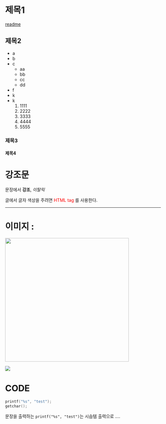 # 제목1

[readme](./readme.md)


## 제목2

- a
- b
- c
    - aa
    - bb
    - cc
    - dd
- f
- k
- k
    1. 1111
    1. 2222
    1. 3333
    1. 4444
    1. 5555

### 제목3

#### 제목4



# 강조문
문장에서 **강조**, _이탈릭_

글에서 글자 색상을 주려면 <span style='color:red'> HTML tag </span>를 사용한다.






---

 # 이미지 :

<img src="https://shop2.daumcdn.net/shophow/c/image/content/set/ad8255/20200720134327704_707857" width='400'>


![](https://shop2.daumcdn.net/shophow/c/image/content/set/ad8255/20200720134327704_707857)



# CODE

```C
printf("%s", "test");
getchar();

```

문장을 출력하는 `printf("%s", "test")`는 시슴템 출력으로 ....


